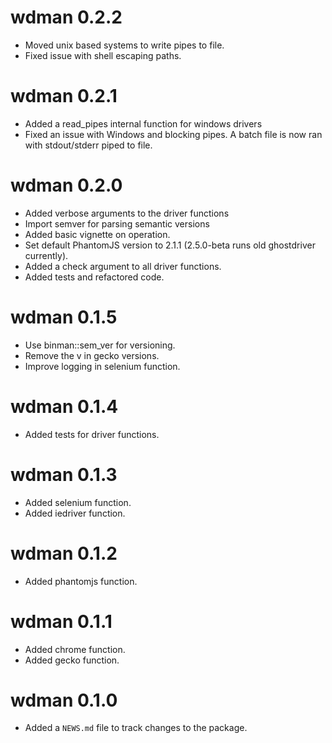 # wdman 0.2.2

* Moved unix based systems to write pipes to file.
* Fixed issue with shell escaping paths.

# wdman 0.2.1

* Added a read_pipes internal function for windows drivers
* Fixed an issue with Windows and blocking pipes. A batch file is now ran
  with stdout/stderr piped to file.

# wdman 0.2.0

* Added verbose arguments to the driver functions
* Import semver for parsing semantic versions
* Added basic vignette on operation.
* Set default PhantomJS version to 2.1.1 (2.5.0-beta runs old ghostdriver
  currently).
* Added a check argument to all driver functions.
* Added tests and refactored code.

# wdman 0.1.5

* Use binman::sem_ver for versioning.
* Remove the v in gecko versions.
* Improve logging in selenium function.

# wdman 0.1.4

* Added tests for driver functions.

# wdman 0.1.3

* Added selenium function.
* Added iedriver function.

# wdman 0.1.2

* Added phantomjs function.

# wdman 0.1.1

* Added chrome function.
* Added gecko function.

# wdman 0.1.0

* Added a `NEWS.md` file to track changes to the package.



